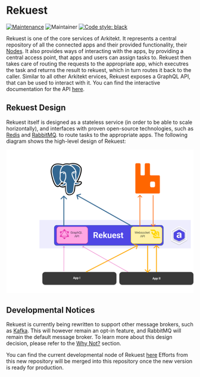 # Rekuest

[![Maintenance](https://img.shields.io/badge/Maintained%3F-yes-green.svg)](https://github.com/arkitektio/rekuest-server/)
![Maintainer](https://img.shields.io/badge/maintainer-jhnnsrs-blue)
[![Code style: black](https://img.shields.io/badge/code%20style-black-000000.svg)](https://github.com/psf/black)


Rekuest is one of the core services of Arkitekt. It represents a central repository of
all the connected apps and their provided functionality, their [Nodes](https://arkitekt.live/docs/terminology/nodes).
It also provides ways of interacting with the apps, by providing a central access point, that
apps and users can assign tasks to. Rekuest then takes care of routing the requests to the
appropriate app, which executres the task and returns the result to rekuest, which in turn routes it back
to the caller. Similar to all other Arkitekt ervices, Rekuest exposes a GraphQL API, that can be used to interact with it.
You can find the interactive documentation for the API [here](https://arkitekt.live/explorer).

## Rekuest Design

Rekuest itself is designed as a stateless service (in order to be able to scale horizontally), and
interfaces with proven open-source technologies, such as [Redis](https://redis.io/) and [RabbitMQ](https://www.rabbitmq.com/).
to route tasks to the appropriate apps. The following diagram shows the high-level design of Rekuest:

![Rekuest Design](./docs/schema.png)

## Developmental Notices

Rekuest is currently being rewritten to support other message brokers, such as [Kafka](https://kafka.apache.org/). This will
however remain an opt-in feature, and RabbitMQ will remain the default message broker. To learn more about this design decision,
please refer to the [Why Not?](https://arkitekt.live/docs/design/why-not) section.

You can find the current developmental node of Rekuest [here](https://github.com/arkitektio/rekuest-server-next)
Efforts from this new repository will be merged into this repository once the new version is ready for production.


